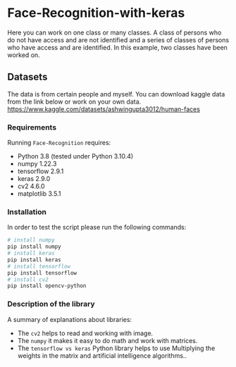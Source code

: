 # Face-Recognition-with-keras
Here you can work on one class or many classes. A class of persons who do not have access and are not identified and a series of classes of persons who have access and are identified. In this example, two classes have been worked on.

## Datasets
The data is from certain people and myself. You can download kaggle data from the link below or work on your own data.
https://www.kaggle.com/datasets/ashwingupta3012/human-faces 


### Requirements
Running `Face-Recognition` requires:
* Python 3.8 (tested under Python 3.10.4)
* numpy 1.22.3
* tensorflow 2.9.1
* keras 2.9.0
* cv2 4.6.0
* matplotlib 3.5.1

### Installation
In order to test the script please run the following commands:
```sh
# install numpy
pip install numpy
# install keras
pip install keras
# install tensorflow
pip install tensorflow
# install cv2
pip install opencv-python
```

### Description of the library
A summary of explanations about libraries:
* The `cv2` helps to read and working with image.
* The `numpy` it makes it easy to do math and work with matrices.
* The `tensorflow vs keras` Python  library helps to use Multiplying the weights in the matrix and artificial intelligence algorithms..
